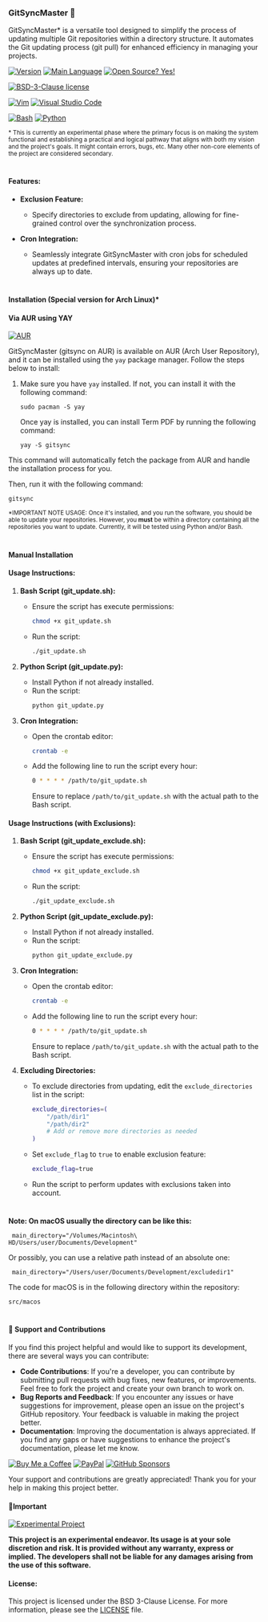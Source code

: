 ### GitSyncMaster 🔄

GitSyncMaster* is a versatile tool designed to simplify the process of updating multiple Git repositories within a directory structure. It automates the Git updating process (git pull) for enhanced efficiency in managing your projects.


[![Version](https://img.shields.io/github/release/felipealfonsog/GitSyncMaster.svg?style=flat&color=red)](#)
[![Main Language](https://img.shields.io/github/languages/top/felipealfonsog/GitSyncMaster.svg?style=flat&color=blue)](#)
[![Open Source? Yes!](https://badgen.net/badge/Open%20Source%20%3F/Yes%21/blue?icon=github)](https://github.com/Naereen/badges/)

[![BSD-3-Clause license](https://img.shields.io/badge/License-BSD--3--Clause-blue.svg)](https://opensource.org/licenses/BSD-3-Clause)
<!--
[![GPL license](https://img.shields.io/badge/License-GPL-blue.svg)](http://perso.crans.org/besson/LICENSE.html)
-->

[![Vim](https://img.shields.io/badge/--019733?logo=vim)](https://www.vim.org/)
[![Visual Studio Code](https://img.shields.io/badge/--007ACC?logo=visual%20studio%20code&logoColor=ffffff)](https://code.visualstudio.com/)

[![Bash](https://img.shields.io/badge/-Bash-000000?logo=gnu-bash&logoColor=white)](https://www.gnu.org/software/bash/)
[![Python](https://img.shields.io/badge/python-3.11-blue.svg)](https://www.python.org/downloads/release/python-311/)

<sub>* This is currently an experimental phase where the primary focus is on making the system functional and establishing a practical and logical pathway that aligns with both my vision and the project's goals. It might contain errors, bugs, etc. Many other non-core elements of the project are considered secondary.</sub>

#

#### Features:

- **Exclusion Feature:**
  - Specify directories to exclude from updating, allowing for fine-grained control over the synchronization process.

- **Cron Integration:**
  - Seamlessly integrate GitSyncMaster with cron jobs for scheduled updates at predefined intervals, ensuring your repositories are always up to date.

#

#### Installation (Special version for Arch Linux)*
#### Via AUR using YAY

[![AUR](https://img.shields.io/aur/version/gitsync)](https://aur.archlinux.org/packages/gitsync)

<!-- 
[![AUR](https://img.shields.io/aur/version/gitsync.svg)](https://aur.archlinux.org/packages/gitsync)
-->

<!-- 
https://aur.archlinux.org/packages/gitsync
-->

GitSyncMaster (gitsync on AUR) is available on AUR (Arch User Repository), and it can be installed using the `yay` package manager. Follow the steps below to install:

1. Make sure you have `yay` installed. If not, you can install it with the following command:
   
   ```
   sudo pacman -S yay
   ```
   Once yay is installed, you can install Term PDF by running the following command:
   
   ```
   yay -S gitsync
   ```
This command will automatically fetch the package from AUR and handle the installation process for you.

Then, run it with the following command:

```
gitsync
```

<sub>*IMPORTANT NOTE USAGE: Once it's installed, and you run the software, you should be able to update your repositories. However, you **must** be within a directory containing all the repositories you want to update. Currently, it will be tested using Python and/or Bash.</sub>

#

#### Manual Installation

#### Usage Instructions:

1. **Bash Script (git_update.sh):**
   - Ensure the script has execute permissions:
     ```bash
     chmod +x git_update.sh
     ```
   - Run the script:
     ```bash
     ./git_update.sh
     ```

2. **Python Script (git_update.py):**
   - Install Python if not already installed.
   - Run the script:
     ```bash
     python git_update.py
     ```

3. **Cron Integration:**
   - Open the crontab editor:
     ```bash
     crontab -e
     ```
   - Add the following line to run the script every hour:
     ```bash
     0 * * * * /path/to/git_update.sh
     ```
     Ensure to replace `/path/to/git_update.sh` with the actual path to the Bash script.


#### Usage Instructions (with Exclusions):

1. **Bash Script (git_update_exclude.sh):**
   - Ensure the script has execute permissions:
     ```bash
     chmod +x git_update_exclude.sh
     ```
   - Run the script:
     ```bash
     ./git_update_exclude.sh
     ```

2. **Python Script (git_update_exclude.py):**
   - Install Python if not already installed.
   - Run the script:
     ```bash
     python git_update_exclude.py
     ```

3. **Cron Integration:**
   - Open the crontab editor:
     ```bash
     crontab -e
     ```
   - Add the following line to run the script every hour:
     ```bash
     0 * * * * /path/to/git_update.sh
     ```
     Ensure to replace `/path/to/git_update.sh` with the actual path to the Bash script.

4. **Excluding Directories:**
   - To exclude directories from updating, edit the `exclude_directories` list in the script:
     ```bash
     exclude_directories=(
         "/path/dir1"
         "/path/dir2"
         # Add or remove more directories as needed
     )
     ```
   - Set `exclude_flag` to `true` to enable exclusion feature:
     ```bash
     exclude_flag=true
     ```
   - Run the script to perform updates with exclusions taken into account.

#

**Note: On macOS usually the directory can be like this:**

```
 main_directory="/Volumes/Macintosh\ HD/Users/user/Documents/Development"
```

Or possibly, you can use a relative path instead of an absolute one:

```
 main_directory="/Users/user/Documents/Development/excludedir1"
```
The code for macOS is in the following directory within the repository:

```
src/macos
```
#

#### 🤝 Support and Contributions

If you find this project helpful and would like to support its development, there are several ways you can contribute:

- **Code Contributions**: If you're a developer, you can contribute by submitting pull requests with bug fixes, new features, or improvements. Feel free to fork the project and create your own branch to work on.
- **Bug Reports and Feedback**: If you encounter any issues or have suggestions for improvement, please open an issue on the project's GitHub repository. Your feedback is valuable in making the project better.
- **Documentation**: Improving the documentation is always appreciated. If you find any gaps or have suggestions to enhance the project's documentation, please let me know.

[![Buy Me a Coffee](https://img.shields.io/badge/Buy%20Me%20a%20Coffee-%E2%98%95-FFDD00?style=flat-square&logo=buy-me-a-coffee&logoColor=black)](https://www.buymeacoffee.com/felipealfonsog)
[![PayPal](https://img.shields.io/badge/Donate%20with-PayPal-00457C?style=flat-square&logo=paypal&logoColor=white)](https://www.paypal.me/felipealfonsog)
[![GitHub Sponsors](https://img.shields.io/badge/Sponsor%20me%20on-GitHub-%23EA4AAA?style=flat-square&logo=github-sponsors&logoColor=white)](https://github.com/sponsors/felipealfonsog)

Your support and contributions are greatly appreciated! Thank you for your help in making this project better.


#### 📝Important

[![Experimental Project](https://img.shields.io/badge/Project-Type%3A%20Experimental-blueviolet)](#)


**This project is an experimental endeavor. Its usage is at your sole discretion and risk. It is provided without any warranty, express or implied. The developers shall not be liable for any damages arising from the use of this software.**


#### License:

This project is licensed under the BSD 3-Clause License. For more information, please see the [LICENSE](LICENSE) file.
